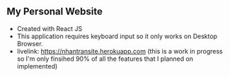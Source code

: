 ## My Personal Website
- Created with React JS
- This application requires keyboard input so it only works on Desktop Browser.
- livelink: https://nhantransite.herokuapp.com
(this is a work in progress so I'm only finsihed 90% of all the features that I planned on implemented)
